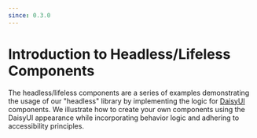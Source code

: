 ```yaml
---
since: 0.3.0
---
```


# Introduction to Headless/Lifeless Components

The headless/lifeless components are a series of examples demonstrating the usage of our "headless" library by implementing the logic for [DaisyUI](https://daisyui.com/) components. We illustrate how to create your own components using the DaisyUI appearance while incorporating behavior logic and adhering to accessibility principles.
